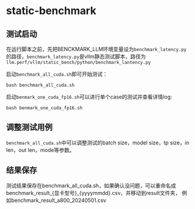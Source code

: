 # static-benchmark

## 测试启动

在运行脚本之前，先把BENCKMARK_LLM环境变量设为`benchmark_latency.py`的路径，`benchmark_latency.py`是vllm静态测试脚本，路径为`llm.perf/vllm/static_bench/python/benchmark_lantency.py`


启动`benchmark_all_cuda.sh`即可开始测试：

```shell
bash benchmark_all_cuda.sh
```
启动`benmark_one_cuda_fp16.sh`可以进行单个case的测试并查看详情log:

```shell
bash benmark_one_cuda_fp16.sh
```

## 调整测试用例

`benchmark_all_cuda.sh`中可以调整测试的batch size，model size，tp size，in len，out len，mode等参数。

## 结果保存

测试结果保存在benchmark_all_cuda.sh，如果确认没问题，可以重命名成benchmark_result_{显卡型号}_{yyyymmdd}.csv，并移动到result文件夹，
例如benchmark_result_a800_20240501.csv

